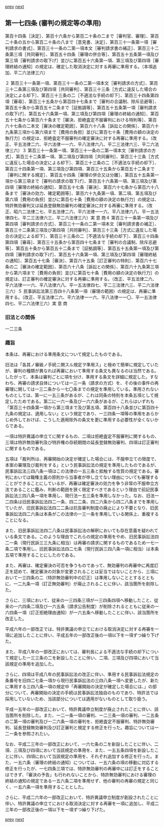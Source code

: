 [prev](/specific/markdowns/特許法/239_Mp-Ch_7-At_173.md)
[next](/specific/markdowns/特許法/241_Mp-Ch_7-At_175.md)
## 第一七四条 (審判の規定等の準用)
第百十四条［決定］、第百十六条から第百二十条の二まで［審判官、審理］、第百二十条の五から第百二十条の八まで［意見書、決定］、第百三十一条第一項［審判請求の書式］、第百三十一条の二第一項本文［審判請求書の補正］、第百三十二条第三項［共同審判］、第百五十四条［審理の併合等］、第百五十五条第一項及び第三項［審判請求の取下げ］並びに第百五十六条第一項、第三項及び第四項［審理終結の通知］の規定は、確定した取消決定に対する再審に準用する。（本項追加、平二六法律三六）

２ 第百三十一条第一項、第百三十一条の二第一項本文［審判請求の方式］、第百三十二条第三項及び第四項［共同審判］、第百三十三条［方式に違反した場合の決定による却下］、第百三十三条の二［不適法な手続の却下］、第百三十四条第四項［審尋］、第百三十五条から第百四十七条まで［審判の合議制、除斥忌避等］、第百五十条から第百五十二条まで［証拠調等］、第百五十五条第一項［審判請求の取下げ］、第百五十六条第一項、第三項及び第四項［審理の終結の通知］、第百五十七条から第百六十条まで［審決、拒絶査定不服審判における特則等］、第百六十七条の二本文［審決の確定範囲］、第百六十八条［訴訟との関係］、第百六十九条第三項から第六項まで［費用の負担］並びに第百七十条［費用の額の決定の執行力］の規定は、拒絶査定不服審判の確定審決に対する再審に準用する。（改正、平五法律二六、平六法律一一六、平八法律六八、平二三法律六三、平二六法律三六）３ 第百三十一条第一項、第百三十一条の二第一項本文［審判請求の方式］、第百三十二条第一項、第二項及び第四項［共同審判］、第百三十三条［方式に違反した場合の決定による却下］、第百三十三条の二［不適法な手続の却下］、第百三十四条第一項、第三項及び第四項、第百三十五条から第百五十二条まで［審判に関する規定］、第百五十四条［審理の併合又は分離］、第百五十五条第一項から第三項まで［審判の請求の取下げ］、第百五十六条第一項、第三項及び第四項［審理の終結の通知］、第百五十七条［審決］、第百六十七条から第百六十八条まで［審決の効力、確定範囲等］、第百六十九条第一項、第二項、第五項及び第六項［費用の負担］並びに第百七十条［費用の額の決定の執行力］の規定は、特許無効審判又は延長登録無効審判の確定審決に対する再審に準用する。（改正、昭六二法律二七、平五法律二六、平六法律一一六、平八法律六八、平一五法律四七、平二三法律六三、平二六法律三六）実 意 商４ 第百三十一条第一項及び第四項［審判請求の方式］、第百三十一条の二第一項本文［審判請求書の補正］、第百三十二条第三項及び第四項［共同審判］、第百三十三条［方式に違反した場合の決定による却下］、第百三十三条の二［不適法な手続の却下］、第百三十四条第四項［審尋］、第百三十五条から第百四十七条まで［審判の合議制、除斥忌避等］、第百五十条から第百五十二条まで［証拠調等］、第百五十五条第一項及び第四項［審判請求の取下げ］、第百五十六条第一項、第三項及び第四項［審理終結の通知］、第百五十七条［審決］、第百六十五条［訂正審判の特則］、第百六十七条の二［審決の確定範囲］、第百六十八条［訴訟との関係］、第百六十九条第三項から第六項まで［費用の負担］並びに第百七十条［費用の額の決定の執行力］の規定は、訂正審判の確定審決に対する再審に準用する。（改正、平五法律二六、平六法律一一六、平八法律六八、平一五法律四七、平二三法律六三、平二六法律三六）５ 民事訴訟法第三百四十八条第一項（審理の範囲）の規定は、再審に準用する。（改正、平五法律二六、平六法律一一六、平八法律一一〇、平一五法律四七、平二六法律三六）実 意 商


### 旧法との関係
一二三条

### 趣旨
本条は、再審における準用条文について規定したものである。

旧法は「各其ノ審級ノ手続ニ関スル規定ヲ準用ス」と極めて簡単に規定していたが、審判の種類が異なれば再審において準用する条文も異なるのは当然である。したがって、本条は審判ごとに項を分け、準用する条文を詳細に規定した。すなわち、再審の請求自体については一三一条（請求の方式）を、その後の事件の再審理に関しては一三二条から一七〇条までの規定を準用している。準用されないものとしては、第一に一五三条があるが、これは同条の特則を本条五項として規定したためである。第二に一六一条及び一六六条があるが、これらはいずれも「第百三十四条第一項から第三項まで及び第五項、第百四十八条並びに第百四十九条の規定は、適用しない」という規定であり、一三四条一項等の準用をあらかじめ外しておけば、こうした適用除外の条文を更に準用する必要性が全くないからである。

一項は特許異議の申立てに関するもの、二項は拒絶査定不服審判に関するもの、三項は特許無効審判及び特許権の存続期間の延長登録無効審判、四項は訂正審判に関するものである。

五項は「裁判所は、再審開始の決定が確定した場合には、不服申立ての限度で、本案の審理及び裁判をする」という民事訴訟法の規定を準用したものであるが、民事訴訟法三四八条一項はこの法律の一五三条と抵触する性質の規定である。審判においては職権主義の原則から当事者が申し立てない理由についても審理することができることにしているが、再審は確定審決の効力を争う非常の不服申立方法であることに鑑み、判断の範囲を狭く限定すべきであるという理由で前記民事訴訟法三四八条一項を準用し、現行法一五三条を準用しなかった。なお、旧法一二四条は旧民事訴訟法四二一条、四二二条、四二六条から四二八条までを準用していたが、旧民事訴訟法四二二条は抗告審判制度の廃止により不要となり、旧民事訴訟法四二六条は本条がこの法律の一三一条を準用している関係上、重複することになる。

また、旧民事訴訟法四二八条は民事訴訟法の解釈においても存在意義を疑われている条文である。このような理由でこれらの規定の準用をやめ、旧民事訴訟法四二一条（現行民訴三三九条に相当）は再審の請求に関するものであるため一七一条二項で準用し、旧民事訴訟法四二七条（現行民訴三四八条一項に相当）は本条五項で準用することにしたのである。

また、再審は、確定審決の可否を争うものであって、無効審判の再審中に再度訂正を認めて、確定審決の対象が変更されることは妥当ではないことから、三項において一三四条の二（特許無効審判中の訂正）は準用しないこととするとともに、一二九条一項（訂正無効審判）が廃止されることに伴い、該当箇所を削除した。

さらに、三項において、従来の一三四条三項が一三四条四項へ移動したこと、従来の一六四条二項及び一六五条（請求公告制度）が削除されるとともに従来の一六四条一項（訂正拒絶理由通知）が一六五条へ移動したことに伴い、該当箇所を改正した。

平成六年の一部改正では、特許異議の申立てにおける取消決定に対する再審を一項に追加したことに伴い、平成五年の一部改正後の一項以下を一項ずつ繰り下げた。

また、平成八年の一部改正においては、審判長による不適法な手続の却下について規定した一三三条の二を新設したことに伴い、二項、三項及び四項において当該規定の準用を追加した。

さらに、四項は平成八年の民事訴訟法の改正に伴い、準用する民事訴訟法規定の条番号を旧四二七条一項から現行民事訴訟法の三四八条一項へ変更したが、新たに準用する三四八条一項の規定中「再審開始の決定が確定した場合には、」の部分について、再審開始の決定の手続は民事訴訟法独自のものであり、特許法では採用していないため、当該部分については適用がないものとして取り扱う。

平成一五年の一部改正において、特許異議申立制度が廃止されたことに伴い、該当箇所を削除した。また、一二一条一項の審判、一二三条一項の審判、一二五条の二第一項の審判及び一二六条一項の審判を、拒絶査定不服審判、特許無効審判、延長登録無効審判及び訂正審判と規定する修正を行った。趣旨については一二一条を参照されたい。

なお、平成二三年の一部改正において、一六七条の二を新設したことに伴い、二項、三項及び四項において当該規定の準用を、また、一五五条四項を新設したことに伴い、四項において当該規定の準用を、それぞれ追加する修正を行った。また、一五六条（審理の終結の通知）については、一五六条の項の移動に対応する修正を行ったが、一七四条三項では、特許無効審判の再審中には訂正をすることはできず、「審決の予告」も行われないことから、特許無効審判における審理の終結の通知の規定である一五六条二項を準用せず、他の審判の再審の規定と同じく、一五六条一項を準用することとした。

さらに、平成二六年の一部改正において、特許異議申立制度が創設されたことに伴い、特許異議の申立てにおける取消決定に対する再審を一項に追加し、平成二三年の一部改正後の一項以下を一項ずつ繰り下げた。


[prev](/specific/markdowns/特許法/239_Mp-Ch_7-At_173.md)
[next](/specific/markdowns/特許法/241_Mp-Ch_7-At_175.md)